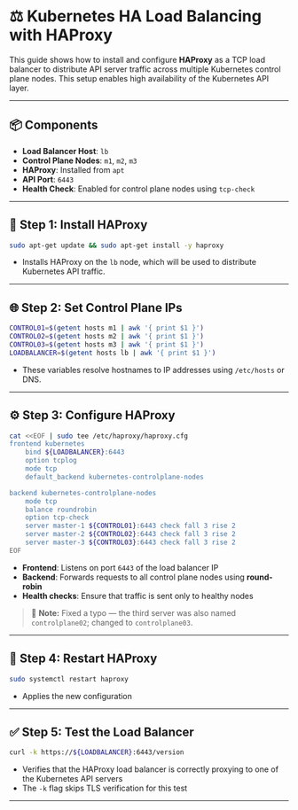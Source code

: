 # ⚖️ Kubernetes HA Load Balancing with HAProxy

This guide shows how to install and configure **HAProxy** as a TCP load balancer to distribute API server traffic across multiple Kubernetes control plane nodes. This setup enables high availability of the Kubernetes API layer.

---

## 📦 Components

- **Load Balancer Host**: `lb`
- **Control Plane Nodes**: `m1`, `m2`, `m3`
- **HAProxy**: Installed from `apt`
- **API Port**: `6443`
- **Health Check**: Enabled for control plane nodes using `tcp-check`

---

## 🧰 Step 1: Install HAProxy

```bash
sudo apt-get update && sudo apt-get install -y haproxy
```

- Installs HAProxy on the `lb` node, which will be used to distribute Kubernetes API traffic.

---

## 🌐 Step 2: Set Control Plane IPs

```bash
CONTROL01=$(getent hosts m1 | awk '{ print $1 }')
CONTROL02=$(getent hosts m2 | awk '{ print $1 }')
CONTROL03=$(getent hosts m3 | awk '{ print $1 }')
LOADBALANCER=$(getent hosts lb | awk '{ print $1 }')
```

- These variables resolve hostnames to IP addresses using `/etc/hosts` or DNS.

---

## ⚙️ Step 3: Configure HAProxy

```bash
cat <<EOF | sudo tee /etc/haproxy/haproxy.cfg
frontend kubernetes
    bind ${LOADBALANCER}:6443
    option tcplog
    mode tcp
    default_backend kubernetes-controlplane-nodes

backend kubernetes-controlplane-nodes
    mode tcp
    balance roundrobin
    option tcp-check
    server master-1 ${CONTROL01}:6443 check fall 3 rise 2
    server master-2 ${CONTROL02}:6443 check fall 3 rise 2
    server master-3 ${CONTROL03}:6443 check fall 3 rise 2
EOF
```

- **Frontend**: Listens on port `6443` of the load balancer IP
- **Backend**: Forwards requests to all control plane nodes using **round-robin**
- **Health checks**: Ensure that traffic is sent only to healthy nodes

> 🔧 **Note:** Fixed a typo — the third server was also named `controlplane02`; changed to `controlplane03`.

---

## 🔄 Step 4: Restart HAProxy

```bash
sudo systemctl restart haproxy
```

- Applies the new configuration

---

## ✅ Step 5: Test the Load Balancer

```bash
curl -k https://${LOADBALANCER}:6443/version
```

- Verifies that the HAProxy load balancer is correctly proxying to one of the Kubernetes API servers
- The `-k` flag skips TLS verification for this test

---
